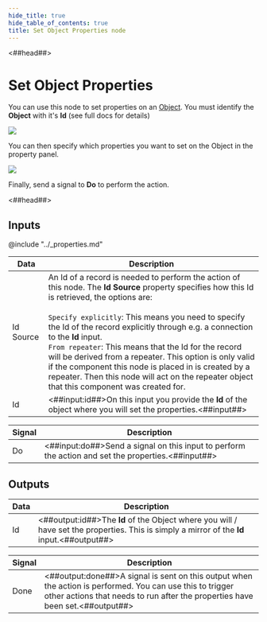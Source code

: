 ```yaml
---
hide_title: true
hide_table_of_contents: true
title: Set Object Properties node
---
```


<##head##>

# Set Object Properties

You can use this node to set properties on an [Object](/nodes/data/object/object-node). You must identify the **Object** with it's **Id** (see full docs for details)

<div className="ndl-image-with-background l">

![](/nodes/data/object/set-object-properties/set-object-properties.png)

</div>

You can then specify which properties you want to set on the Object in the property panel.

<div className="ndl-image-with-background">

![](/nodes/data/object/set-object-properties/prop-panel.png)

</div>

Finally, send a signal to **Do** to perform the action.

<##head##>

## Inputs

@include "../_properties.md"

| Data                                        | Description                                                                                                                                                                                                                                                                                                                                                                                                                                                                                                                                                              |
| ------------------------------------------- | ------------------------------------------------------------------------------------------------------------------------------------------------------------------------------------------------------------------------------------------------------------------------------------------------------------------------------------------------------------------------------------------------------------------------------------------------------------------------------------------------------------------------------------------------------------------------ |
| <span className="ndl-data">Id Source</span> | An Id of a record is needed to perform the action of this node. The **Id Source** property specifies how this Id is retrieved, the options are:<br/><br/>`Specify explicitly`: This means you need to specify the Id of the record explicitly through e.g. a connection to the **Id** input.<br/>`From repeater`: This means that the Id for the record will be derived from a repeater. This option is only valid if the component this node is placed in is created by a repeater. Then this node will act on the repeater object that this component was created for. |
| <span className="ndl-data">Id</span>        | <##input:id##>On this input you provide the **Id** of the object where you will set the properties.<##input##>                                                                                                                                                                                                                                                                                                                                                                                                                                                           |

| Signal                                 | Description                                                                                        |
| -------------------------------------- | -------------------------------------------------------------------------------------------------- |
| <span className="ndl-signal">Do</span> | <##input:do##>Send a signal on this input to perform the action and set the properties.<##input##> |

## Outputs

| Data                                 | Description                                                                                                                                |
| ------------------------------------ | ------------------------------------------------------------------------------------------------------------------------------------------ |
| <span className="ndl-data">Id</span> | <##output:id##>The **Id** of the Object where you will / have set the properties. This is simply a mirror of the **Id** input.<##output##> |

| Signal                                   | Description                                                                                                                                                                                |
| ---------------------------------------- | ------------------------------------------------------------------------------------------------------------------------------------------------------------------------------------------ |
| <span className="ndl-signal">Done</span> | <##output:done##>A signal is sent on this output when the action is performed. You can use this to trigger other actions that needs to run after the properties have been set.<##output##> |

